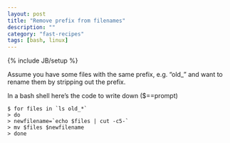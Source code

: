 ```yaml
---
layout: post
title: "Remove prefix from filenames"
description: ""
category: "fast-recipes"
tags: [bash, linux]
---
```

{% include JB/setup %}

Assume you have some files with the same prefix, e.g. “old_” and want to rename them by stripping out the prefix.

In a bash shell here’s the code to write down ($==prompt)

    $ for files in `ls old_*`
    > do
    > newfilename=`echo $files | cut -c5-`
    > mv $files $newfilename
    > done